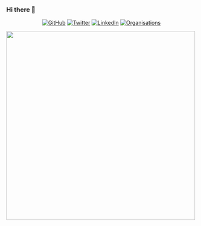 ### Hi there 👋

<p align="center">
  <a href="https://github.com/StephenMaina2019"><img src="https://img.shields.io/github/followers/StephenMaina2019.svg?label=GitHub&style=social" alt="GitHub"></a>
  <a href="https://twitter.com/MuchenduOnIt"><img src="https://img.shields.io/twitter/follow/MuchenduOnIt?label=Twitter&style=social" alt="Twitter"></a>
  <a href="https://www.linkedin.com/in/muchendu-maina-a0762a1a1"><img src="https://img.shields.io/badge/LinkedIn--_.svg?style=social&logo=linkedin" alt="LinkedIn"></a>
  <a href="https://github.com/organisations/StephenMaina2019"><img src="https://img.shields.io/badge/Organisations--_.svg?style=social&logo=github&logoColor=EA4AAA" alt="Organisations"></a>
</p>
<a href="https://images.alphacoders.com/876/876589.jpg" target="blank"><img align="center" src="https://images.alphacoders.com/876/876589.jpg" height="500" /></a>

<!--
**StephenMaina2019/StephenMaina2019** is a ✨ _special_ ✨ repository because its `README.md` (this file) appears on your GitHub profile.

Here are some ideas to get you started:

- 🔭 I’m currently working on ...
- 🌱 I’m currently learning ...
- 👯 I’m looking to collaborate on ...
- 🤔 I’m looking for help with ...
- 💬 Ask me about ...
- 📫 How to reach me: ...
- 😄 Pronouns: ...
- ⚡ Fun fact: ...
-->

